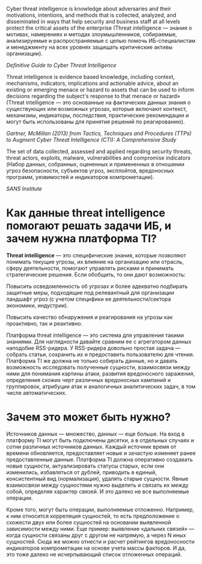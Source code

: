 Cyber threat intelligence is knowledge about adversaries and their motivations, intentions, and methods that is collected, analyzed, and disseminated in ways that help security and business staff at all levels protect the critical assets of the enterprise (Threat intelligence — знания о мотивах, намерениях и методах злоумышленников, собираемые, анализируемые и распространяемые с целью помочь ИБ-специалистам и менеджменту на всех уровнях защищать критические активы организации).

*Definitive Guide to Cyber Threat Intelligence*

Threat intelligence is evidence based knowledge, including context, mechanisms, indicators, implications and actionable advice, about an existing or emerging menace or hazard to assets that can be used to inform decisions regarding the subject's response to that menace or hazard» 
(Threat intelligence — это основанные на фактических данных знания о существующих или возможных угрозах, которые включают контекст, механизмы, индикаторы, последствия, практические рекомендации и могут быть использованы для принятия решений по реагированию).

*Gartner, McMillan (2013) from Tactics, Techniques and Procedures (TTPs) to Augment Cyber Threat Intelligence (CTI): A Comprehensive Study*

The set of data collected, assessed and applied regarding security threats, threat actors, exploits, malware, vulnerabilities and compromise indicators (Набор данных, собранных, оцененных и примененных в отношении угроз безопасности, субъектов угроз, эксплойтов, вредоносных программ, уязвимостей и индикаторов компрометации).

*SANS Institute*


# Как данные threat intelligence помогают решать задачи ИБ, и зачем нужна платформа TI?

**Threat intelligence** — это специфические знания, которые позволяют понимать текущие угрозы, их влияние на организацию или отрасль, сферу деятельности, помогают управлять рисками и принимать стратегические решения. Если обобщить, то они дают возможность:

Повысить осведомленность об угрозах и более адекватно подбирать защитные меры, подходящие под  релевантный для организации ландшафт угроз (с учетом специфики ее деятельности/сектора экономики, индустрии).

Повысить качество обнаружения и реагирования на угрозы как проактивно, так и реактивно.

Платформа threat intelligence — это система для управления такими знаниями. Для наглядности давайте сравним ее с агрегатором данных наподобие RSS-ридера. У RSS-ридера довольно простая задача — собрать статьи, сохранить их и предоставить пользователю для чтения. Платформа TI же должна не только собирать данные, но и давать возможность исследовать полученные сущности, взаимосвязи между ними для понимания картины атаки, развития вредоносного заражения, определения схожих черт различных вредоносных кампаний и группировок, атрибуции атак и аналогичных аналитических задач, в том числе автоматических. 

# Зачем это может быть нужно? 

Источников данных — множество, данных — еще больше. На вход в платформу TI могут быть подключены десятки, а в отдельных случаях и сотни различных источников данных. Каждый источник время от времени обновляется, предоставляет новые и зачастую изменяет ранее предоставленные данные. Платформа TI должна оперативно создавать новые сущности, актуализировать статусы старых, если они изменились, избавляться от дублей, приводить в единый, консистентный вид (нормализация), удалять старые сущности. Явные взаимосвязи между сущностями нужно выделить и связать их между собой, определяя характер связей. И это далеко не все выполняемые операции. 

Кроме того, могут быть операции, выполняемые отложенно. Например, к ним относится корреляция сущностей, то есть предположение о схожести двух или более сущностей на основании выявленной зависимости между ними. Еще пример: выявление «дальних связей» — когда сущности связаны друг с другом не напрямую, а через N иных сущностей. Сюда же можно отнести и расчет рейтингов вредоносности индикаторов компрометации на основе учета массы факторов. И да, это тоже далеко не исчерпывающий список отложенных операций.
